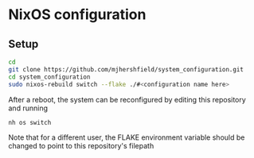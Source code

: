 # NixOS configuration

## Setup
```sh
cd
git clone https://github.com/mjhershfield/system_configuration.git
cd system_configuration
sudo nixos-rebuild switch --flake ./#<configuration name here>
```

After a reboot, the system can be reconfigured by editing this repository and running
```sh
nh os switch
```

Note that for a different user, the FLAKE environment variable should be changed to point to this repository's filepath
